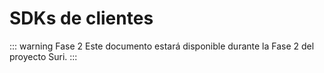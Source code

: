 # SDKs de clientes

::: warning Fase 2
Este documento estará disponible durante la Fase 2 del proyecto Suri.
:::